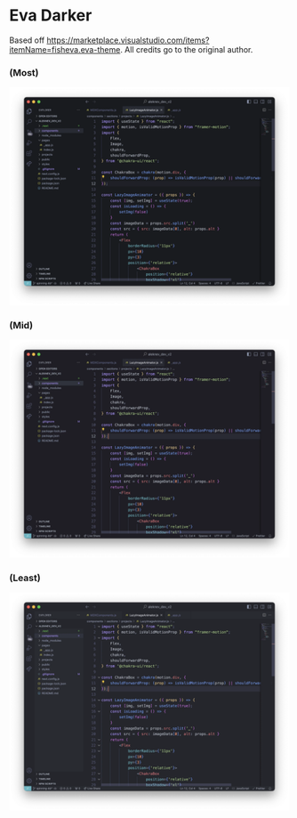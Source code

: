 ﻿
# Eva Darker
Based off https://marketplace.visualstudio.com/items?itemName=fisheva.eva-theme. All credits go to the original author.

  ### (Most)

![enter image description here](https://raw.githubusercontent.com/bzap/Eva-Darker/main/screenshots/most.webp)
### (Mid)
![enter image description here](https://raw.githubusercontent.com/bzap/Eva-Darker/main/screenshots/mid.webp)

### (Least)
![enter image description here](https://raw.githubusercontent.com/bzap/Eva-Darker/main/screenshots/least.webp)
